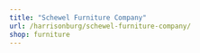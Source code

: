 ```yaml
---
title: "Schewel Furniture Company"
url: /harrisonburg/schewel-furniture-company/
shop: furniture
---
```


